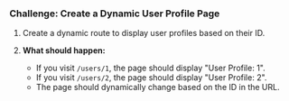 ### Challenge: Create a Dynamic User Profile Page

1. Create a dynamic route to display user profiles based on their ID.

2. **What should happen:**
   - If you visit `/users/1`, the page should display "User Profile: 1".
   - If you visit `/users/2`, the page should display "User Profile: 2".
   - The page should dynamically change based on the ID in the URL.
